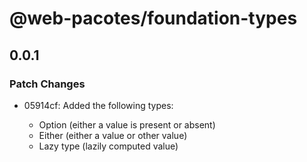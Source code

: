 # @web-pacotes/foundation-types

## 0.0.1

### Patch Changes

- 05914cf: Added the following types:

  - Option (either a value is present or absent)
  - Either (either a value or other value)
  - Lazy type (lazily computed value)
